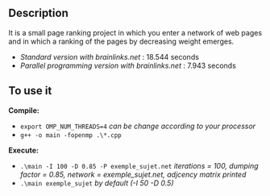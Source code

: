 ## Description

It is a small page ranking project in which you enter a network of web pages and in which a ranking of the pages by decreasing weight emerges.

* *Standard version with brainlinks.net* : 18.544 seconds
* *Parallel programming version with brainlinks.net* : 7.943 seconds

## To use it
**Compile:** <br/>
* `export OMP_NUM_THREADS=4` *can be change according to your processor*
* `g++ -o main -fopenmp .\*.cpp`


**Execute:** <br/>
* `.\main -I 100 -D 0.85 -P exemple_sujet.net` *iterations = 100, dumping factor = 0.85, network = exemple_sujet.net, adjcency matrix printed*
* `.\main exemple_sujet` *by default (-I 50 -D 0.5)*
